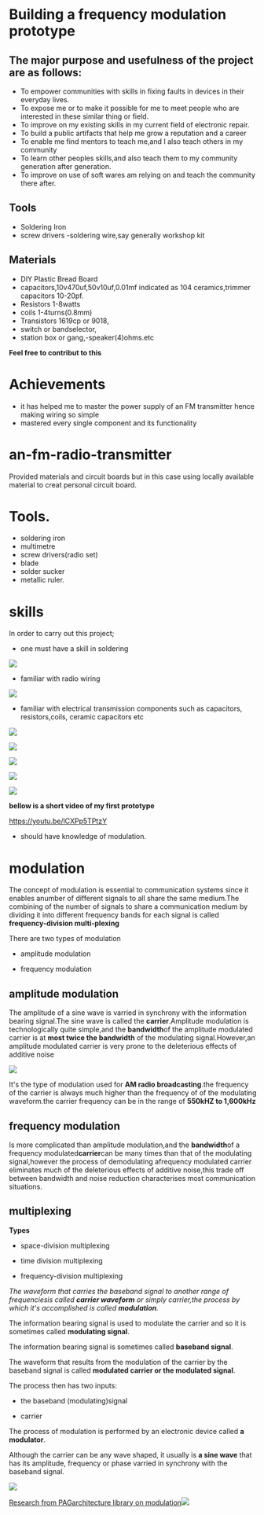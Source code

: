 # Building a frequency modulation prototype


## The major purpose and usefulness of the project are as follows:

- To empower communities with skills in fixing faults in devices in their everyday lives.
- To expose me or to make it possible for me to meet people who are interested in these similar thing or field.
- To improve on my existing skills in my current field of electronic repair.
- To build a public artifacts that help me grow a reputation and a career 
- To enable me find mentors to teach me,and I also teach others in my community 
- To learn other peoples skills,and also teach them to my community generation after generation.
- To improve on use of soft wares am relying on and teach the community there after.

## Tools
- Soldering Iron
- screw drivers
-soldering wire,say generally workshop kit
## Materials 
- DIY Plastic Bread Board
- capacitors,10v470uf,50v10uf,0.01mf indicated as 104 ceramics,trimmer capacitors 10-20pf.
- Resistors 1-8watts
- coils 1-4turns(0.8mm)
- Transistors 1619cp or 9018,
- switch or bandselector,
- station box or gang,-speaker(4)ohms.etc

**Feel free to contribut to this**

# Achievements
- it has helped me to master the power supply of an FM transmitter hence making wiring so simple
- mastered every single component and its functionality

# an-fm-radio-transmitter

Provided materials and circuit boards but in this case using locally available material to creat personal circuit board.

# Tools.
- soldering iron
- multimetre
- screw drivers(radio set)
- blade
- solder sucker
- metallic ruler.

# skills

In order to carry out this project;

- one must have a skill in soldering

![](Images/lowersideofthecircuitboard.jpg)

- familiar with radio wiring

![](Images/radiowiring.jpg)

- familiar with electrical transmission components such as capacitors, resistors,coils, ceramic capacitors etc 

![](Images/capacitor16v470uf.jpg)

![](Images/ceramiccapacitor.jpg)

![](Images/resistor330n2w.jpg)

![](IMG_20220207_134319_459.jpg)

![](Images/IMG_20220521_113848_968.jpg)

**bellow is a short video of my first prototype**

https://youtu.be/lCXPp5TPtzY

- should have knowledge of modulation.

# modulation

The concept of modulation is essential to communication systems since it enables anumber of different signals to all share the same medium.The combining of the number of signals to share a communication medium by dividing it into different frequency bands for each signal is called **frequency-division multi-plexing** 

There are two types of modulation

- amplitude modulation

- frequency modulation

## amplitude modulation

The amplitude of a sine wave is varried in synchrony with the information bearing signal.The sine wave is called the **carrier**.Amplitude modulation is technologically quite simple,and the **bandwidth**of the amplitude modulated carrier is at **most twice the bandwidth** of the modulating signal.However,an amplitude modulated carrier is very prone to the deleterious effects of additive noise

![](Images/IMG_20220506_122733_771.jpg)

It's the type of modulation used for **AM radio broadcasting**.the frequency of the carrier is always much higher than the frequency of of the modulating waveform.the carrier frequency can be in the range of **550kHZ to 1,600kHz**

## frequency modulation

Is more complicated than amplitude modulation,and the **bandwidth**of a frequency modulated**carrier**can be many times than that of the modulating signal,however the process of demodulating afrequency modulated carrier eliminates much of the deleterious effects of additive noise,this trade off between bandwidth and noise reduction characterises most communication situations.

## multiplexing

**Types**

- space-division multiplexing

- time division multiplexing

- frequency-division multiplexing

*The waveform that carries the baseband signal to another range of frequenciesis called **carrier waveform** or simply carrier,the process by which it's accomplished is called **modulation**.*

The information bearing signal is used to modulate the carrier and so it is sometimes called **modulating signal**.

The information bearing signal is sometimes called **baseband signal**.

The waveform that results from the modulation of the carrier by the baseband signal is called **modulated carrier or the modulated signal**.

The process then has two inputs:

- the baseband (modulating)signal

- carrier

The process of modulation is performed by an electronic device called **a modulator**.

Although the carrier can be any wave shaped, it usually is **a sine wave** that has its amplitude, frequency or phase varried in synchrony with the baseband signal.

![](Images/IMG_20220506_121842_921.jpg)

[Research from PAGarchitecture library on modulation](Modulation.md)![](Images/IMG_20220506_190413_317.jpg)



